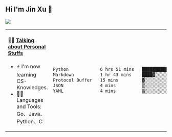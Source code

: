 
## Hi I'm Jin Xu 👋
![](https://komarev.com/ghpvc/?username=jiayouxujin&color=brightgreen&label=PROFILE+VIEWS)



<table align="center">
<tr>
<td valign="top" width="60%">

#### 🏋️‍♀️ <a href="https://github.com/jiayouxujin" target="_blank">Talking about Personal Stuffs</a>
<!-- recent_releases starts -->

- ⚡  I'm now learning CS-Knowledges.  
- 🏊‍♂️ Languages and Tools: Go、Java、Python、C
<!-- recent_releases ends -->
</td>
<td>
 
<!--START_SECTION:waka-->

```txt
Python            6 hrs 51 mins   ███████████████████░░░░░░   75.80 %
Markdown          1 hr 43 mins    ████▓░░░░░░░░░░░░░░░░░░░░   19.13 %
Protocol Buffer   15 mins         ▓░░░░░░░░░░░░░░░░░░░░░░░░   02.85 %
JSON              4 mins          ▒░░░░░░░░░░░░░░░░░░░░░░░░   00.90 %
YAML              4 mins          ▒░░░░░░░░░░░░░░░░░░░░░░░░   00.79 %
```

<!--END_SECTION:waka-->
 
</td>
</tr>
</table>





